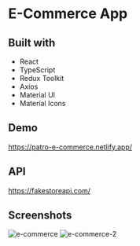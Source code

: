 # E-Commerce App

## Built with
- React
- TypeScript
- Redux Toolkit
- Axios
- Material UI
- Material Icons

## Demo

https://patro-e-commerce.netlify.app/

## API

https://fakestoreapi.com/

## Screenshots
![e-commerce](https://github.com/samettekin01/e-commerce/assets/51747702/b2262a58-fded-4ca8-a8ec-ac290daa1fa3)
![e-commerce-2](https://github.com/samettekin01/e-commerce/assets/51747702/af92ac49-6b0e-4376-a402-ec4c79976ce3)
